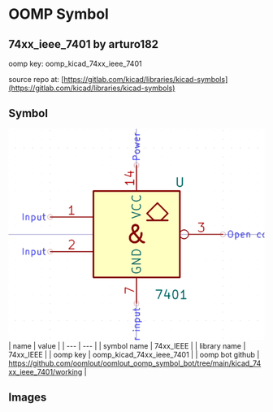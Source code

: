 # OOMP Symbol  
## 74xx_ieee_7401  by arturo182  
  
oomp key: oomp_kicad_74xx_ieee_7401  
  
source repo at: [https://gitlab.com/kicad/libraries/kicad-symbols](https://gitlab.com/kicad/libraries/kicad-symbols)  
## Symbol  
  
[![working.png](working_600.png)](working.png)  
| name | value | 
| --- | --- | 
| symbol name | 74xx_IEEE | 
| library name | 74xx_IEEE | 
| oomp key | oomp_kicad_74xx_ieee_7401 | 
| oomp bot github | https://github.com/oomlout/oomlout_oomp_symbol_bot/tree/main/kicad_74xx_ieee_7401/working | 
## Images  
